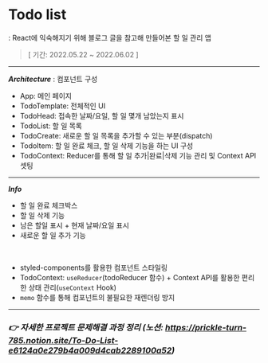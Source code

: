 # Todo list
: React에 익숙해지기 위해 블로그 글을 참고해 만들어본 할 일 관리 앱

> [ 기간: 2022.05.22 ~ 2022.06.02 ]
> 
***

***Architecture***
: 컴포넌트 구성
* App: 메인 페이지
* TodoTemplate: 전체적인 UI
* TodoHead: 접속한 날짜/요일, 할 일 몇개 남았는지 표시
* TodoList: 할 일 목록
* TodoCreate: 새로운 할 일 목록을 추가할 수 있는 부분(dispatch)
* TodoItem: 할 일 완료 체크, 할 일 삭제 기능을 하는 UI 구성
* TodoContext: Reducer를 통해 할 일 추가|완료|삭제 기능 관리 및 Context API 셋팅

***

***Info***
* 할 일 완료 체크박스
* 할 일 삭제 기능
* 남은 할일 표시 + 현재 날짜/요일 표시
* 새로운 할 일 추가 기능

<br>

* styled-components를 활용한 컴포넌트 스타일링
* TodoContext: `useReducer`(todoReducer 함수) + Context API를 활용한 편리한 상태 관리(`useContext` Hook) 
* `memo` 함수를 통해 컴포넌트의 불필요한 재렌더링 방지

***
### _👉 자세한 프로젝트 문제해결 과정 정리 (노션: https://prickle-turn-785.notion.site/To-Do-List-e6124a0e279b4a009d4cab2289100a52)_
